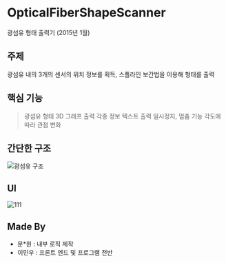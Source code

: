 # OpticalFiberShapeScanner
광섬유 형태 출력기
(2015년 1월)

## 주제
광섬유 내의 3개의 센서의 위치 정보를 획득, 스플라인 보간법을 이용해 형태를 출력

## 핵심 기능
> 광섬유 형태 3D 그래프 출력
> 각종 정보 텍스트 출력
> 일시정지, 멈춤 기능
> 각도에 따라 관점 변화

## 간단한 구조
![광섬유 구조](https://user-images.githubusercontent.com/51351974/71306484-16e8ce80-2424-11ea-8a47-412155dc2065.jpg)

## UI
![111](https://user-images.githubusercontent.com/51351974/71305573-97ee9880-2419-11ea-976f-9d2889933574.jpg)

## Made By
* 문*원 : 내부 로직 제작
* 이민우 : 프론트 엔드 및 프로그램 전반
